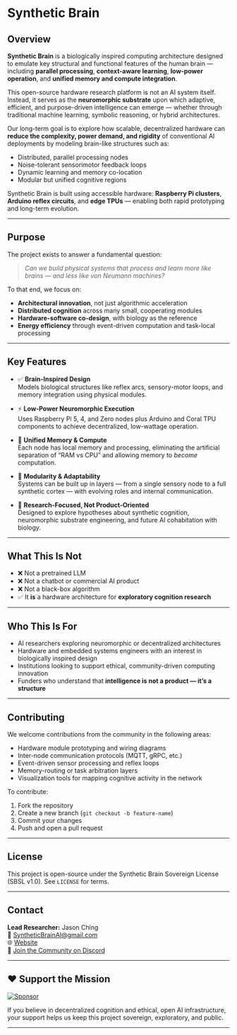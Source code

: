 # Synthetic Brain

## Overview

**Synthetic Brain** is a biologically inspired computing architecture designed to emulate key structural and functional features of the human brain — including **parallel processing**, **context-aware learning**, **low-power operation**, and **unified memory and compute integration**. 

This open-source hardware research platform is not an AI system itself. Instead, it serves as the **neuromorphic substrate** upon which adaptive, efficient, and purpose-driven intelligence can emerge — whether through traditional machine learning, symbolic reasoning, or hybrid architectures.

Our long-term goal is to explore how scalable, decentralized hardware can **reduce the complexity, power demand, and rigidity** of conventional AI deployments by modeling brain-like structures such as:
- Distributed, parallel processing nodes
- Noise-tolerant sensorimotor feedback loops
- Dynamic learning and memory co-location
- Modular but unified cognitive regions

Synthetic Brain is built using accessible hardware: **Raspberry Pi clusters**, **Arduino reflex circuits**, and **edge TPUs** — enabling both rapid prototyping and long-term evolution.

---

## Purpose

The project exists to answer a fundamental question:

> _Can we build physical systems that process and learn more like brains — and less like von Neumann machines?_

To that end, we focus on:
- **Architectural innovation**, not just algorithmic acceleration
- **Distributed cognition** across many small, cooperating modules
- **Hardware-software co-design**, with biology as the reference
- **Energy efficiency** through event-driven computation and task-local processing

---

## Key Features

- ✅ **Brain-Inspired Design**  
  Models biological structures like reflex arcs, sensory-motor loops, and memory integration using physical modules.

- ⚡ **Low-Power Neuromorphic Execution**  
  Uses Raspberry Pi 5, 4, and Zero nodes plus Arduino and Coral TPU components to achieve decentralized, low-wattage operation.

- 🧠 **Unified Memory & Compute**  
  Each node has local memory and processing, eliminating the artificial separation of “RAM vs CPU” and allowing memory to _become_ computation.

- 🔄 **Modularity & Adaptability**  
  Systems can be built up in layers — from a single sensory node to a full synthetic cortex — with evolving roles and internal communication.

- 🔬 **Research-Focused, Not Product-Oriented**  
  Designed to explore hypotheses about synthetic cognition, neuromorphic substrate engineering, and future AI cohabitation with biology.

---

## What This Is Not

- ❌ Not a pretrained LLM
- ❌ Not a chatbot or commercial AI product
- ❌ Not a black-box algorithm
- ✅ It **is** a hardware architecture for **exploratory cognition research**

---

## Who This Is For

- AI researchers exploring neuromorphic or decentralized architectures  
- Hardware and embedded systems engineers with an interest in biologically inspired design  
- Institutions looking to support ethical, community-driven computing innovation  
- Funders who understand that **intelligence is not a product — it’s a structure**

---

## Contributing

We welcome contributions from the community in the following areas:
- Hardware module prototyping and wiring diagrams
- Inter-node communication protocols (MQTT, gRPC, etc.)
- Event-driven sensor processing and reflex loops
- Memory-routing or task arbitration layers
- Visualization tools for mapping cognitive activity in the network

To contribute:
1. Fork the repository
2. Create a new branch (`git checkout -b feature-name`)
3. Commit your changes
4. Push and open a pull request

---

## License

This project is open-source under the Synthetic Brain Sovereign License (SBSL v1.0). See `LICENSE` for terms.

---

## Contact

**Lead Researcher:** Jason Ching  
📧 [SyntheticBrainAI@gmail.com](mailto:SyntheticBrainAI@gmail.com)  
🌐 [Website](https://jching83.github.io/synthetic-brain-ai/)  
💬 [Join the Community on Discord](https://discord.gg/PXtpHUhupZ)

---

## ❤️ Support the Mission

[![Sponsor](https://img.shields.io/badge/Sponsor%20My%20Research-❤️-red?style=for-the-badge)](https://github.com/sponsors/Jching83)

If you believe in decentralized cognition and ethical, open AI infrastructure, your support helps us keep this project sovereign, exploratory, and public.

---
